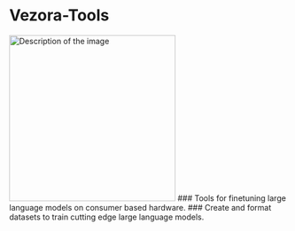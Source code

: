 # Vezora-Tools
<img src="https://i.imgur.com/FYuPeho.jpg" width="300" alt="Description of the image">
### Tools for finetuning large language models on consumer based hardware.
### Create and format datasets to train cutting edge large language models.
